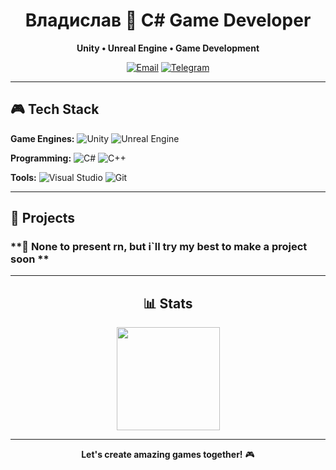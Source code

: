 <div align="center">

# Владислав 👋 **C# Game Developer**

**Unity • Unreal Engine • Game Development**

[![Email](https://img.shields.io/badge/📧_Email-D14836?style=for-the-badge)](mailto:[lol16102009228@gmail.com])
[![Telegram](https://img.shields.io/badge/💬_Telegram-26A5E4?style=for-the-badge)]([https://web.telegram.org/k/#@dota2mrbeast])

</div>

---

## 🎮 Tech Stack

**Game Engines:**
![Unity](https://img.shields.io/badge/Unity-000000?style=flat&logo=unity&logoColor=white)
![Unreal Engine](https://img.shields.io/badge/Unreal_Engine-0E1128?style=flat&logo=unrealengine&logoColor=white)

**Programming:**
![C#](https://img.shields.io/badge/C%23-239120?style=flat&logo=c-sharp&logoColor=white)
![C++](https://img.shields.io/badge/C++-00599C?style=flat&logo=c%2B%2B&logoColor=white)

**Tools:**
![Visual Studio](https://img.shields.io/badge/Visual_Studio-5C2D91?style=flat&logo=visual-studio&logoColor=white)
![Git](https://img.shields.io/badge/Git-F05032?style=flat&logo=git&logoColor=white)

---

## 🚀 Projects

### **🎯 None to present rn, but i`ll try my best to make a project soon **


---

<h2 align="center">📊 Stats</h2>

<div align="center">

<img src="https://github-readme-streak-stats.herokuapp.com/?user=broodislav&theme=vue-dark&hide_border=true&layout=compact&hide=html,css" height="165" />

</div>

---

<div align="center">

**Let's create amazing games together!** 🎮

</div>
